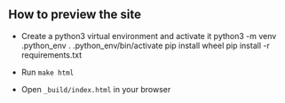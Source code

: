 ## How to preview the site

* Create a python3 virtual environment and activate it
   python3 -m venv .python_env
   . .python_env/bin/activate
   pip install wheel
   pip install -r requirements.txt 

* Run ```make html```
* Open ```_build/index.html``` in your browser
